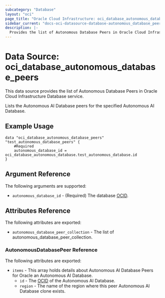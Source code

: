 ```yaml
---
subcategory: "Database"
layout: "oci"
page_title: "Oracle Cloud Infrastructure: oci_database_autonomous_database_peers"
sidebar_current: "docs-oci-datasource-database-autonomous_database_peers"
description: |-
  Provides the list of Autonomous Database Peers in Oracle Cloud Infrastructure Database service
---
```


# Data Source: oci_database_autonomous_database_peers
This data source provides the list of Autonomous Database Peers in Oracle Cloud Infrastructure Database service.

Lists the Autonomous AI Database peers for the specified Autonomous AI Database.


## Example Usage

```hcl
data "oci_database_autonomous_database_peers" "test_autonomous_database_peers" {
	#Required
	autonomous_database_id = oci_database_autonomous_database.test_autonomous_database.id
}
```

## Argument Reference

The following arguments are supported:

* `autonomous_database_id` - (Required) The database [OCID](https://docs.cloud.oracle.com/iaas/Content/General/Concepts/identifiers.htm).


## Attributes Reference

The following attributes are exported:

* `autonomous_database_peer_collection` - The list of autonomous_database_peer_collection.

### AutonomousDatabasePeer Reference

The following attributes are exported:

* `items` - This array holds details about Autonomous AI Database Peers for Oracle an Autonomous AI Database.
	* `id` - The [OCID](https://docs.cloud.oracle.com/iaas/Content/General/Concepts/identifiers.htm) of the Autonomous AI Database.
	* `region` - The name of the region where this peer Autonomous AI Database clone exists.

